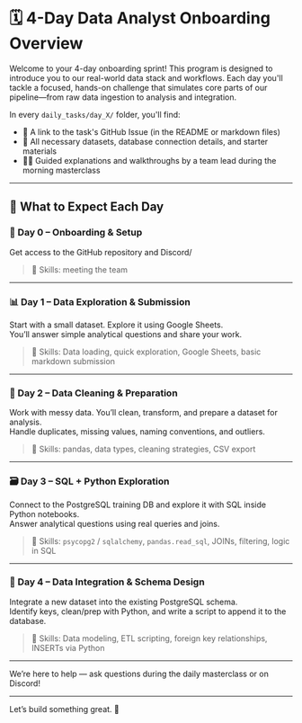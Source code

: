 # 🗓️ 4-Day Data Analyst Onboarding Overview

Welcome to your 4-day onboarding sprint! This program is designed to introduce you to our real-world data stack and workflows. Each day you'll tackle a focused, hands-on challenge that simulates core parts of our pipeline—from raw data ingestion to analysis and integration.

In every `daily_tasks/day_X/` folder, you'll find:
- 🔗 A link to the task's GitHub Issue (in the README or markdown files)
- 📂 All necessary datasets, database connection details, and starter materials
- 🧑‍🏫 Guided explanations and walkthroughs by a team lead during the morning masterclass

---

## 📍 What to Expect Each Day

### 📌 Day 0 – Onboarding & Setup
Get access to the GitHub repository and Discord/ 


> 🧰 Skills: meeting the team
---

### 📊 Day 1 – Data Exploration & Submission
Start with a small dataset. Explore it using Google Sheets.  
You’ll answer simple analytical questions and share your work.

> 🧰 Skills: Data loading, quick exploration, Google Sheets, basic markdown submission

---

### 🧹 Day 2 – Data Cleaning & Preparation
Work with messy data. You’ll clean, transform, and prepare a dataset for analysis.  
Handle duplicates, missing values, naming conventions, and outliers.

> 🧰 Skills: pandas, data types, cleaning strategies, CSV export

---

### 🗃️ Day 3 – SQL + Python Exploration
Connect to the PostgreSQL training DB and explore it with SQL inside Python notebooks.  
Answer analytical questions using real queries and joins.

> 🧰 Skills: `psycopg2` / `sqlalchemy`, `pandas.read_sql`, JOINs, filtering, logic in SQL

---

### 🧮 Day 4 – Data Integration & Schema Design
Integrate a new dataset into the existing PostgreSQL schema.  
Identify keys, clean/prep with Python, and write a script to append it to the database.

> 🧰 Skills: Data modeling, ETL scripting, foreign key relationships, INSERTs via Python

---

We’re here to help — ask questions during the daily masterclass or on Discord!

---

Let’s build something great. 💪

